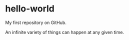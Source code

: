 # hello-world
My first repository on GitHub.

An infinite variety of things can happen at any given time.

